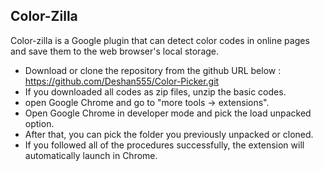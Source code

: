 
## Color-Zilla

Color-zilla is a Google plugin that can detect color codes in online pages and save them to the web browser's local storage.

- Download or clone the repository from the github URL below : https://github.com/Deshan555/Color-Picker.git
- If you downloaded all codes as zip files, unzip the basic codes.
- open Google Chrome and go to "more tools -> extensions".
- Open Google Chrome in developer mode and pick the load unpacked option.
- After that, you can pick the folder you previously unpacked or cloned.
- If you followed all of the procedures successfully, the extension will automatically launch in Chrome.
